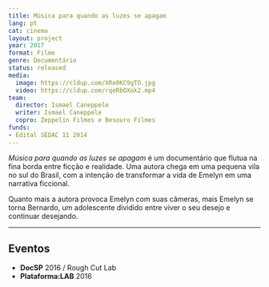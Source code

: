 ```yaml
---
title: Música para quando as luzes se apagam
lang: pt
cat: cinema
layout: project
year: 2017
format: Filme
genre: Documentário
status: released
media:
  image: https://cldup.com/XRe0KC9gTO.jpg
  video: https://cldup.com/rqeRbOXok2.mp4
team:
  director: Ismael Caneppele
  writer: Ismael Caneppele
  copro: Zeppelin Filmes e Besouro Filmes
funds:
- Edital SEDAC 11 2014
---
```


_Música para quando as luzes se apagam_ é um documentário que flutua na fina borda entre ficção e realidade. Uma autora chega em uma pequena vila no sul do Brasil, com a intenção de transformar a vida de Emelyn em uma narrativa ficcional.

Quanto mais a autora provoca Emelyn com suas câmeras, mais Emelyn se torna Bernardo, um adolescente dividido entre viver o seu desejo e continuar desejando.

---

## Eventos

* **DocSP** 2016 / Rough Cut Lab
* **Plataforma:LAB** 2016
